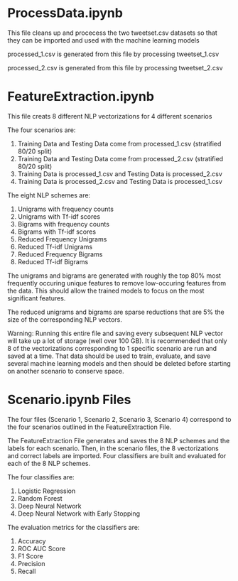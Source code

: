 # ProcessData.ipynb

This file cleans up and procecess the two tweetset.csv datasets so that they can be imported and used with the machine learning models

processed_1.csv is generated from this file by processing tweetset_1.csv

processed_2.csv is generated from this file by processing tweetset_2.csv

# FeatureExtraction.ipynb

This file creats 8 different NLP vectorizations for 4 different scenarios

The four scenarios are:

1) Training Data and Testing Data come from processed_1.csv (stratified 80/20 split)
2) Training Data and Testing Data come from processed_2.csv (stratified 80/20 split)
3) Training Data is processed_1.csv and Testing Data is processed_2.csv
4) Training Data is processed_2.csv and Testing Data is processed_1.csv

The eight NLP schemes are:

1) Unigrams with frequency counts
2) Unigrams with Tf-idf scores
3) Bigrams with frequency counts
4) Bigrams with Tf-idf scores
5) Reduced Frequency Unigrams
6) Reduced Tf-idf Unigrams
7) Reduced Frequency Bigrams
8) Reduced Tf-idf Bigrams

The unigrams and bigrams are generated with roughly the top 80% most frequently occuring unique features to remove low-occuring features from the data. This should allow the trained models to focus on the most significant features.

The reduced unigrams and bigrams are sparse reductions that are 5% the size of the corresponding NLP vectors.

Warning: Running this entire file and saving every subsequent NLP vector will take up a lot of storage (well over 100 GB). It is recommended that only 8 of the vectorizations corresponding to 1 specific scenario are run and saved at a time. That data should be used to train, evaluate, and save several machine learning models and then should be deleted before starting on another scenario to conserve space.

# Scenario.ipynb Files

The four files (Scenario 1, Scenario 2, Scenario 3, Scenario 4) correspond to the four scenarios outlined in the FeatureExtraction File. 

The FeatureExtraction File generates and saves the 8 NLP schemes and the labels for each scenario. Then, in the scenario files, the 8 vectorizations and correct labels are imported. Four classifiers are built and evaluated for each of the 8 NLP schemes.

The four classifies are:

1) Logistic Regression
2) Random Forest
3) Deep Neural Network
4) Deep Neural Network with Early Stopping

The evaluation metrics for the classifiers are:

1) Accuracy
2) ROC AUC Score
3) F1 Score
4) Precision
5) Recall
